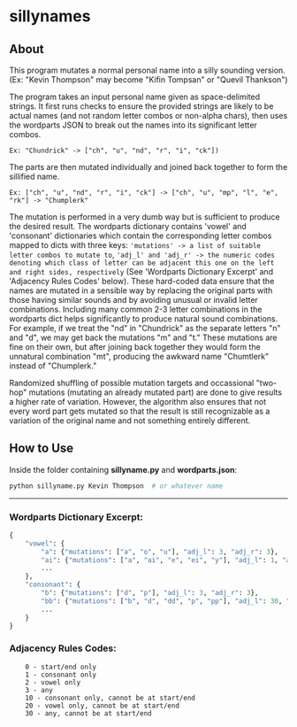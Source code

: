# sillynames

## About

This program mutates a normal personal name into a silly sounding version.
	(Ex: "Kevin Thompson" may become "Kifin Tompsan" or "Quevil Thankson")

 The program takes an input personal name given as space-delimited strings. It first runs checks to ensure the provided strings
are likely to be actual names (and not random letter combos or non-alpha chars), then uses the wordparts JSON to break
out the names into its significant letter combos.

`Ex: "Chundrick" -> ["ch", "u", "nd", "r", "i", "ck"])`


The parts are then mutated individually and joined back together to form the sillified name.

`Ex: ["ch", "u", "nd", "r", "i", "ck"] -> ["ch", "u", "mp", "l", "e", "rk"] -> "Chumplerk"`

The mutation is performed in a very dumb way but is sufficient to produce the desired result. The wordparts dictionary contains
'vowel' and 'consonant' dictionaries which contain the corresponding letter combos mapped to dicts with three keys: `'mutations' ->
a list of suitable letter combos to mutate to`, `'adj_l' and 'adj_r' -> the numeric codes denoting which class of letter can be adjacent
this one on the left and right sides, respectively` (See 'Wordparts Dictionary Excerpt' and 'Adjacency Rules Codes' below). These
hard-coded data ensure that the names are mutated in a sensible way by replacing the original parts with those having similar sounds
and by avoiding unusual or invalid letter combinations. Including many common 2-3 letter combinations in the wordparts dict helps
significantly to produce natural sound combinations. For example, if we treat the "nd" in "Chundrick" as the separate letters "n" and
"d", we may get back the mutations "m" and "t." These mutations are fine on their own, but after joining back together they would form
the unnatural combination "mt", producing the awkward name "Chumtlerk" instead of "Chumplerk."


Randomized shuffling of possible mutation targets and occassional "two-hop" mutations (mutating an already mutated part) are done
to give results a higher rate of variation. However, the algorithm also ensures that not every word part gets mutated so that the
result is still recognizable as a variation of the original name and not something entirely different.


## How to Use

Inside the folder containing <b>sillyname.py</b> and <b>wordparts.json</b>:

```bash
python sillyname.py Kevin Thompson  # or whatever name
```

---

### Wordparts Dictionary Excerpt:
```python
{
	"vowel": {
		"a": {"mutations": ["a", "o", "u"], "adj_l": 3, "adj_r": 3},
		"ai": {"mutations": ["a", "ai", "e", "ei", "y"], "adj_l": 1, "adj_r": 1},
		...
	},
	"consonant": {
		"b": {"mutations": ["d", "p"], "adj_l": 3, "adj_r": 3},
		"bb": {"mutations": ["b", "d", "dd", "p", "pp"], "adj_l": 30, "adj_r": 3},
		...
	}
}
```


### Adjacency Rules Codes:
```
	0 - start/end only
	1 - consonant only
	2 - vowel only
	3 - any
	10 - consonant only, cannot be at start/end
	20 - vowel only, cannot be at start/end
	30 - any, cannot be at start/end
```
